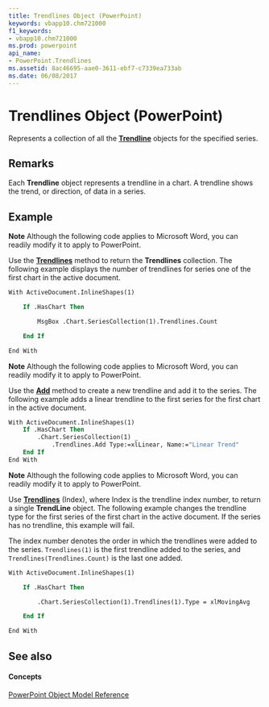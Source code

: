 ```yaml
---
title: Trendlines Object (PowerPoint)
keywords: vbapp10.chm721000
f1_keywords:
- vbapp10.chm721000
ms.prod: powerpoint
api_name:
- PowerPoint.Trendlines
ms.assetid: 8ac46695-aae0-3611-ebf7-c7339ea733ab
ms.date: 06/08/2017
---
```



# Trendlines Object (PowerPoint)

Represents a collection of all the **[Trendline](trendline-object-powerpoint.md)** objects for the specified series.


## Remarks

Each **Trendline** object represents a trendline in a chart. A trendline shows the trend, or direction, of data in a series.


## Example




 **Note**  Although the following code applies to Microsoft Word, you can readily modify it to apply to PowerPoint.

Use the **[Trendlines](series-trendlines-method-powerpoint.md)** method to return the **Trendlines** collection. The following example displays the number of trendlines for series one of the first chart in the active document.




```vb
With ActiveDocument.InlineShapes(1)

    If .HasChart Then

        MsgBox .Chart.SeriesCollection(1).Trendlines.Count

    End If

End With
```




 **Note**  Although the following code applies to Microsoft Word, you can readily modify it to apply to PowerPoint.

Use the **[Add](trendlines-add-method-powerpoint.md)** method to create a new trendline and add it to the series. The following example adds a linear trendline to the first series for the first chart in the active document.




```vb
With ActiveDocument.InlineShapes(1)
    If .HasChart Then
        .Chart.SeriesCollection(1) _
            .Trendlines.Add Type:=xlLinear, Name:="Linear Trend"
    End If
End With
```




 **Note**  Although the following code applies to Microsoft Word, you can readily modify it to apply to PowerPoint.

Use **[Trendlines](series-trendlines-method-powerpoint.md)** (Index), where Index is the trendline index number, to return a single **TrendLine** object. The following example changes the trendline type for the first series of the first chart in the active document. If the series has no trendline, this example will fail.

The index number denotes the order in which the trendlines were added to the series.  `Trendlines(1)` is the first trendline added to the series, and `Trendlines(Trendlines.Count)` is the last one added.




```vb
With ActiveDocument.InlineShapes(1)

    If .HasChart Then

        .Chart.SeriesCollection(1).Trendlines(1).Type = xlMovingAvg

    End If

End With
```


## See also


#### Concepts


[PowerPoint Object Model Reference](object-model-powerpoint-vba-reference.md)

